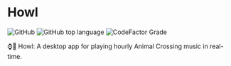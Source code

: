 # Howl

![GitHub](https://img.shields.io/github/license/ConsoleLogLuke/Howl)
![GitHub top language](https://img.shields.io/github/languages/top/ConsoleLogLuke/Howl)
![CodeFactor Grade](https://img.shields.io/codefactor/grade/github/ConsoleLogLuke/Howl)

⌚️🎵 Howl: A desktop app for playing hourly Animal Crossing music in real-time.
